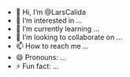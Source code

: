 - 👋 Hi, I’m @LarsCalida
- 👀 I’m interested in ...
- 🌱 I’m currently learning ...
- 💞️ I’m looking to collaborate on ...
- 📫 How to reach me ...
- 😄 Pronouns: ...
- ⚡ Fun fact: ...

<!---
LarsCalida/LarsCalida is a ✨ special ✨ repository because its `README.md` (this file) appears on your GitHub profile.
You can click the Preview link to take a look at your changes.
--->
